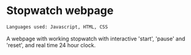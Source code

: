 # Stopwatch webpage
```diff
Languages used: Javascript, HTML, CSS
```
A webpage with working stopwatch with interactive 'start', 'pause' and 'reset', and real time 24 hour clock.
